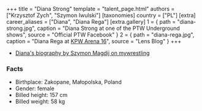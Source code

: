 +++
title = "Diana Strong"
template = "talent_page.html"
authors = ["Krzysztof Zych", "Szymon Iwulski"]
[taxonomies]
country = ["PL"]
[extra]
career_aliases = ["Diana", "Diana Rega"]
[extra.gallery]
1 = { path = "diana-strong.jpg", caption = "Diana Strong at one of the PTW Underground shows", source = "Official PTW Facebook" }
2 = { path = "diana-rega.jpg", caption = "Diana Rega at [KPW Arena 16](@/e/kpw/2020-02-01-kpw-arena-16-polowanie.md)", source = "Lens Blog" }
+++

* [Diana's biography by Szymon Magdij on mywrestling](https://mywrestling.com.pl/diana-strong-krolowa-polskiego-wrestlingu/)

### Facts

- Birthplace: Zakopane, Małopolska, Poland
- Gender: female
- Billed height: 157&nbsp;cm
- Billed weight: 58&nbsp;kg
